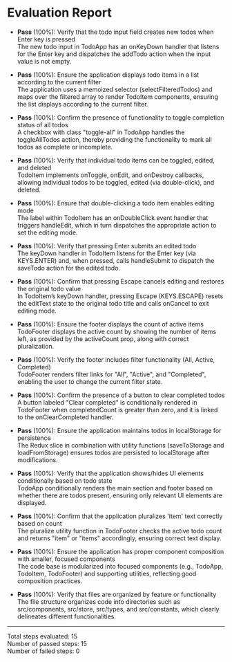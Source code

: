 # Evaluation Report

- **Pass** (100%): Verify that the todo input field creates new todos when Enter key is pressed  
  The new todo input in TodoApp has an onKeyDown handler that listens for the Enter key and dispatches the addTodo action when the input value is not empty.

- **Pass** (100%): Ensure the application displays todo items in a list according to the current filter  
  The application uses a memoized selector (selectFilteredTodos) and maps over the filtered array to render TodoItem components, ensuring the list displays according to the current filter.

- **Pass** (100%): Confirm the presence of functionality to toggle completion status of all todos  
  A checkbox with class "toggle-all" in TodoApp handles the toggleAllTodos action, thereby providing the functionality to mark all todos as complete or incomplete.

- **Pass** (100%): Verify that individual todo items can be toggled, edited, and deleted  
  TodoItem implements onToggle, onEdit, and onDestroy callbacks, allowing individual todos to be toggled, edited (via double-click), and deleted.

- **Pass** (100%): Ensure that double-clicking a todo item enables editing mode  
  The label within TodoItem has an onDoubleClick event handler that triggers handleEdit, which in turn dispatches the appropriate action to set the editing mode.

- **Pass** (100%): Verify that pressing Enter submits an edited todo  
  The keyDown handler in TodoItem listens for the Enter key (via KEYS.ENTER) and, when pressed, calls handleSubmit to dispatch the saveTodo action for the edited todo.

- **Pass** (100%): Confirm that pressing Escape cancels editing and restores the original todo value  
  In TodoItem’s keyDown handler, pressing Escape (KEYS.ESCAPE) resets the editText state to the original todo title and calls onCancel to exit editing mode.

- **Pass** (100%): Ensure the footer displays the count of active items  
  TodoFooter displays the active count by showing the number of items left, as provided by the activeCount prop, along with correct pluralization.

- **Pass** (100%): Verify the footer includes filter functionality (All, Active, Completed)  
  TodoFooter renders filter links for "All", "Active", and "Completed", enabling the user to change the current filter state.

- **Pass** (100%): Confirm the presence of a button to clear completed todos  
  A button labeled "Clear completed" is conditionally rendered in TodoFooter when completedCount is greater than zero, and it is linked to the onClearCompleted handler.

- **Pass** (100%): Ensure the application maintains todos in localStorage for persistence  
  The Redux slice in combination with utility functions (saveToStorage and loadFromStorage) ensures todos are persisted to localStorage after modifications.

- **Pass** (100%): Verify that the application shows/hides UI elements conditionally based on todo state  
  TodoApp conditionally renders the main section and footer based on whether there are todos present, ensuring only relevant UI elements are displayed.

- **Pass** (100%): Confirm that the application pluralizes 'item' text correctly based on count  
  The pluralize utility function in TodoFooter checks the active todo count and returns "item" or "items" accordingly, ensuring correct text display.

- **Pass** (100%): Ensure the application has proper component composition with smaller, focused components  
  The code base is modularized into focused components (e.g., TodoApp, TodoItem, TodoFooter) and supporting utilities, reflecting good composition practices.

- **Pass** (100%): Verify that files are organized by feature or functionality  
  The file structure organizes code into directories such as src/components, src/store, src/types, and src/constants, which clearly delineates different functionalities.

---

Total steps evaluated: 15  
Number of passed steps: 15  
Number of failed steps: 0